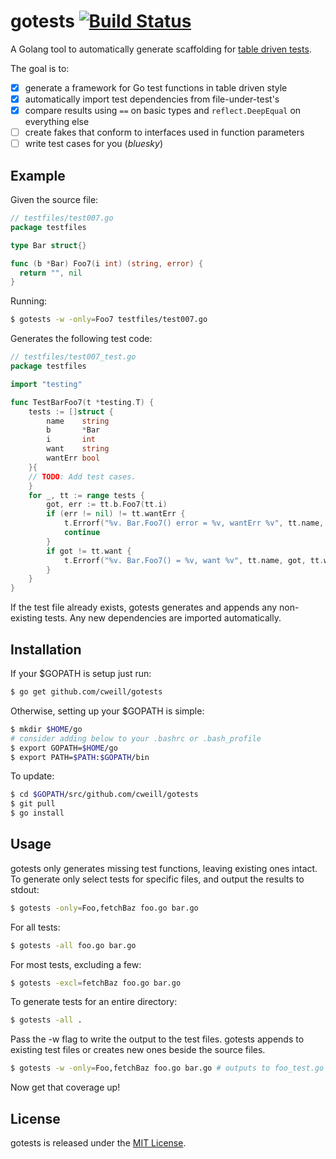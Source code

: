 # gotests [![Build Status](https://travis-ci.org/cweill/gotests.svg?branch=master)](https://travis-ci.org/cweill/gotests)
A Golang tool to automatically generate scaffolding for [table driven tests](https://github.com/golang/go/wiki/TableDrivenTests).

The goal is to:
- [x] generate a framework for Go test functions in table driven style
- [x] automatically import test dependencies from file-under-test's
- [x] compare results using `==` on basic types and `reflect.DeepEqual` on everything else
- [ ] create fakes that conform to interfaces used in function parameters
- [ ] write test cases for you (_bluesky_)

## Example
Given the source file:
```Go
// testfiles/test007.go
package testfiles

type Bar struct{}

func (b *Bar) Foo7(i int) (string, error) {
  return "", nil
}
```
Running: 
```sh
$ gotests -w -only=Foo7 testfiles/test007.go
```
Generates the following test code:
```Go
// testfiles/test007_test.go
package testfiles

import "testing"

func TestBarFoo7(t *testing.T) {
	tests := []struct {
		name    string
		b       *Bar
		i       int
		want    string
		wantErr bool
	}{
	// TODO: Add test cases.
	}
	for _, tt := range tests {
		got, err := tt.b.Foo7(tt.i)
		if (err != nil) != tt.wantErr {
			t.Errorf("%v. Bar.Foo7() error = %v, wantErr %v", tt.name, err, tt.wantErr)
			continue
		}
		if got != tt.want {
			t.Errorf("%v. Bar.Foo7() = %v, want %v", tt.name, got, tt.want)
		}
	}
}
```
If the test file already exists, gotests generates and appends any non-existing tests. Any new dependencies are imported automatically.

## Installation
If your $GOPATH is setup just run:
```sh
$ go get github.com/cweill/gotests
```
Otherwise, setting up your $GOPATH is simple:
```sh
$ mkdir $HOME/go
# consider adding below to your .bashrc or .bash_profile
$ export GOPATH=$HOME/go
$ export PATH=$PATH:$GOPATH/bin
```
To update:
```sh
$ cd $GOPATH/src/github.com/cweill/gotests
$ git pull
$ go install
```
## Usage
gotests only generates missing test functions, leaving existing ones intact. 
To generate only select tests for specific files, and output the results to stdout:
```sh
$ gotests -only=Foo,fetchBaz foo.go bar.go
```
For all tests:
```sh
$ gotests -all foo.go bar.go
```
For most tests, excluding a few:
```sh
$ gotests -excl=fetchBaz foo.go bar.go
```
To generate tests for an entire directory:
```sh
$ gotests -all .
```
Pass the -w flag to write the output to the test files. gotests appends to existing test files or creates new ones beside the source files.
```sh
$ gotests -w -only=Foo,fetchBaz foo.go bar.go # outputs to foo_test.go and bar_test.go
```
Now get that coverage up! 

## License

gotests is released under the [MIT License](http://www.opensource.org/licenses/MIT).
